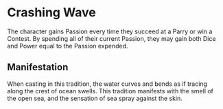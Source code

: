 # Crashing Wave
The character gains Passion every time they succeed at a Parry or win a Contest. By spending all of their current Passion, they may gain both Dice and Power equal to the Passion expended.

## Manifestation
When casting in this tradition, the water curves and bends as if tracing along the crest of ocean swells. This tradition manifests with the smell of the open sea, and the sensation of sea spray against the skin.